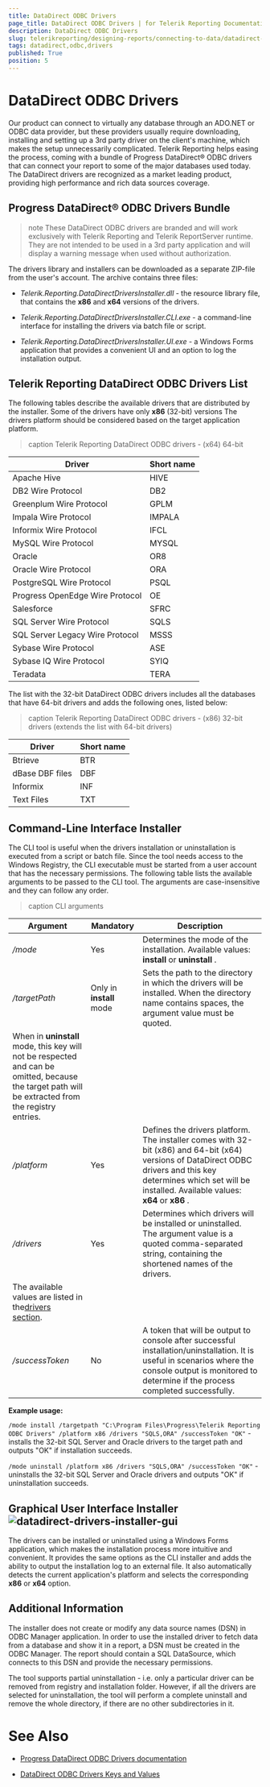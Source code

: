 ```yaml
---
title: DataDirect ODBC Drivers
page_title: DataDirect ODBC Drivers | for Telerik Reporting Documentation
description: DataDirect ODBC Drivers
slug: telerikreporting/designing-reports/connecting-to-data/datadirect-odbc-drivers
tags: datadirect,odbc,drivers
published: True
position: 5
---
```


# DataDirect ODBC Drivers



Our product can connect to virtually any database through an ADO.NET or ODBC data provider, but these providers usually require downloading, installing and setting up a 3rd party driver
        on the client's machine, which makes the setup unnecessarily complicated. Telerik Reporting helps easing the process, coming with a bundle of Progress DataDirect® ODBC drivers that can
        connect your report to some of the major databases used today. The DataDirect drivers are recognized as a market leading product, providing high performance and rich data sources coverage.
      

## Progress DataDirect® ODBC Drivers Bundle

>note These DataDirect ODBC drivers are branded and will work exclusively with Telerik Reporting and Telerik ReportServer runtime. They are not intended to be used in a            3rd party application and will display a warning message when used without authorization.          


The drivers library and installers can be downloaded as a separate ZIP-file from the user's account. The archive contains three files:

* *Telerik.Reporting.DataDirectDriversInstaller.dll* - the resource library file, that contains the __x86__ and
              __x64__ versions of the drivers.
            

* *Telerik.Reporting.DataDirectDriversInstaller.CLI.exe* - a command-line interface for installing the drivers via batch file or script.
            

* *Telerik.Reporting.DataDirectDriversInstaller.UI.exe* - a Windows Forms application that provides a convenient UI and an option to log the installation output.
            

## Telerik Reporting DataDirect ODBC Drivers List

The following tables describe the available drivers that are distributed by the installer. Some of the drivers have only __x86__ (32-bit) versions
          The drivers platform should be considered based on the target application platform.
        


>caption Telerik Reporting DataDirect ODBC drivers - (x64) 64-bit

| Driver | Short name |
| ------ | ------ |
|Apache Hive|HIVE|
|DB2 Wire Protocol|DB2|
|Greenplum Wire Protocol|GPLM|
|Impala Wire Protocol|IMPALA|
|Informix Wire Protocol|IFCL|
|MySQL Wire Protocol|MYSQL|
|Oracle|OR8|
|Oracle Wire Protocol|ORA|
|PostgreSQL Wire Protocol|PSQL|
|Progress OpenEdge Wire Protocol|OE|
|Salesforce|SFRC|
|SQL Server Wire Protocol|SQLS|
|SQL Server Legacy Wire Protocol|MSSS|
|Sybase Wire Protocol|ASE|
|Sybase IQ Wire Protocol|SYIQ|
|Teradata|TERA|




The list with the 32-bit DataDirect ODBC drivers includes all the databases that have 64-bit drivers and adds the following ones, listed below:
        


>caption Telerik Reporting DataDirect ODBC drivers - (x86) 32-bit drivers (extends the list with 64-bit drivers)

| Driver | Short name |
| ------ | ------ |
|Btrieve|BTR|
|dBase DBF files|DBF|
|Informix|INF|
|Text Files|TXT|




## Command-Line Interface Installer

The CLI tool is useful when the drivers installation or uninstallation is executed from a script or batch file. Since the tool needs access to the Windows Registry,
          the CLI executable must be started from a user account that has the necessary permissions. The following table lists the available arguments to be passed to the CLI tool.
          The arguments are case-insensitive and they can follow any order.
        


>caption CLI arguments

| Argument | Mandatory | Description |
| ------ | ------ | ------ |
| */mode* |Yes|Determines the mode of the installation. Available values: __install__ or __uninstall__ .|
| */targetPath* |Only in __install__ mode|Sets the path to the directory in which the drivers will be installed. When the directory name contains spaces, the argument value must be quoted.
                When in __uninstall__ mode, this key will not be respected and can be omitted, because the target path will be extracted from the registry entries.|
| */platform* |Yes|Defines the drivers platform. The installer comes with 32-bit (x86) and 64-bit (x64) versions of DataDirect ODBC drivers and this key determines which set will be installed. Available values: __x64__ or __x86__ .|
| */drivers* |Yes|Determines which drivers will be installed or uninstalled. The argument value is a quoted comma-separated string, containing the shortened names of the drivers.
                The available values are listed in the[drivers section](0312e83c-2e17-4261-803b-befcefe88c5b#telerik-reporting-datadirect-odbc-drivers-list).|
| */successToken* |No|A token that will be output to console after successful installation/uninstallation. It is useful in scenarios where the console output is monitored to determine if the process completed successfully.|




__Example usage:__

`
            /mode install /targetpath "C:\Program Files\Progress\Telerik Reporting ODBC Drivers" /platform x86 /drivers "SQLS,ORA" /successToken "OK"
          ` - installs the 32-bit  SQL Server and Oracle drivers to the target path and outputs "OK" if installation succeeds.
        

`
            /mode uninstall /platform x86 /drivers "SQLS,ORA" /successToken "OK"
          ` - uninstalls the 32-bit  SQL Server and Oracle drivers and outputs "OK" if uninstallation succeeds.
        

## Graphical User Interface Installer![datadirect-drivers-installer-gui](images/DataSources/datadirect-drivers-installer-gui.png)

The drivers can be installed or uninstalled using a Windows Forms application, which makes the installation process more intuitive and convenient.
          It provides the same options as the CLI installer and adds the ability to output the installation log to an external file.
          It also automatically detects the current application's platform and selects the corresponding __x86__ or __x64__ option.
        

## Additional Information

The installer does not create or modify any data source names (DSN) in ODBC Manager application. In order to use the installed driver to fetch data from a database and
          show it in a report, a DSN must be created in the ODBC Manager. The report should contain a SQL DataSource, which connects to this DSN and provide the necessary permissions.
        

The tool supports partial uninstallation - i.e. only a particular driver can be removed from registry and installation folder. 
          However, if all the drivers are selected for uninstallation, the tool will perform a complete uninstall and remove the whole directory, if there are no other 
          subdirectories in it.
        

# See Also

 * [Progress DataDirect ODBC Drivers documentation](http://media.datadirect.com/download/docs/odbc/allodbc/)

 * [DataDirect ODBC Drivers Keys and Values](http://media.datadirect.com/download/docs/odbc/distgde/help.html#page/distguide%2Fkeys-and-values.html%23)
